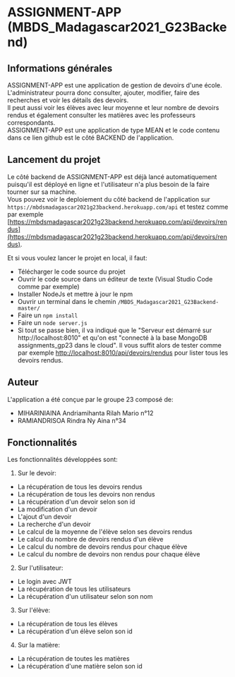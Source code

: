 # ASSIGNMENT-APP (MBDS_Madagascar2021_G23Backend)

## Informations générales   
ASSIGNMENT-APP est une application de gestion de devoirs d'une école.  
L'administrateur pourra donc consulter, ajouter, modifier, faire des recherches et voir les détails des devoirs.  
Il peut aussi voir les élèves avec leur moyenne et leur nombre de devoirs rendus et également consulter les matières avec les professeurs correspondants.  
ASSIGNMENT-APP est une application de type MEAN et le code contenu dans ce lien github est le côté BACKEND de l'application.

## Lancement du projet    
Le côté backend de ASSIGNMENT-APP est déjà lancé automatiquement puisqu'il est déployé en ligne et l'utilisateur n'a plus besoin de la faire tourner sur sa machine.    
Vous pouvez voir le deploiement du côté backend de l'application sur `https://mbdsmadagascar2021g23backend.herokuapp.com/api` et testez comme par exemple [https://mbdsmadagascar2021g23backend.herokuapp.com/api/devoirs/rendus](https://mbdsmadagascar2021g23backend.herokuapp.com/api/devoirs/rendus).

Et si vous voulez lancer le projet en local, il faut:
- Télécharger le code source du projet
- Ouvrir le code source dans un éditeur de texte (Visual Studio Code comme par exemple)
- Installer NodeJs et mettre à jour le npm
- Ouvrir un terminal dans le chemin `/MBDS_Madagascar2021_G23Backend-master/`
- Faire un `npm install`
- Faire un `node server.js`
- Si tout se passe bien, il va indiqué que le "Serveur est démarré sur http://localhost:8010" et qu'on est "connecté à la base MongoDB assignments_gp23 dans le cloud". Il vous suffit alors de tester comme par exemple [http://localhost:8010/api/devoirs/rendus](http://localhost:8010/api/devoirs/rendus) pour lister tous les devoirs rendus.

## Auteur    
L'application a été conçue par le groupe 23 composé de:
- MIHARINIAINA Andriamihanta Rilah Mario    n°12  
- RAMIANDRISOA Rindra Ny Aina               n°34

## Fonctionnalités    
Les fonctionnalités développées sont:  
1. Sur le devoir:
- La récupération de tous les devoirs rendus 
- La récupération de tous les devoirs non rendus 
- La récupération d'un devoir selon son id
- La modification d'un devoir
- L'ajout d'un devoir
- La recherche d'un devoir
- Le calcul de la moyenne de l'élève selon ses devoirs rendus
- Le calcul du nombre de devoirs rendus d'un élève
- Le calcul du nombre de devoirs rendus pour chaque élève 
- Le calcul du nombre de devoirs non rendus pour chaque élève 
2. Sur l'utilisateur:  
- Le login avec JWT
- La récupération de tous les utilisateurs
- La récupération d'un utilisateur selon son nom
3. Sur l'élève:  
- La récupération de tous les élèves
- La récupération d'un élève selon son id
4. Sur la matière:  
- La récupération de toutes les matières
- La récupération d'une matière selon son id